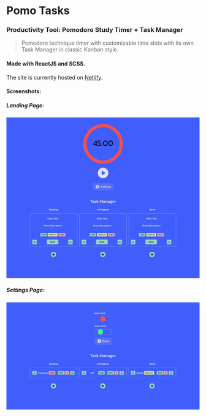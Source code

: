 # Pomo Tasks

### Productivity Tool: Pomodoro Study Timer + Task Manager

> Pomodoro technique timer with customizable time slots with its own Task Manager in classic Kanban style.

#### Made with ReactJS and SCSS.
The site is currently hosted on [Netlify](https://pomotask.netlify.app/).

#### Screenshots:
##### Landing Page:
![Screenshot](screencapture-pomotask-netlify-app.png)

##### Settings Page:
![Screenshot](screencapture-pomotask-netlify-app1.png)
